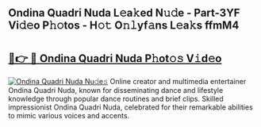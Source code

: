 ## Ondina Quadri Nuda L𝚎a𝚔ed N𝚞𝚍e - Part-3YF Vi𝚍𝚎o P𝚑𝚘tos - H𝚘𝚝 O𝚗𝚕yf𝚊ns L𝚎a𝚔s ffmM4

# <h2><a href="http://kf2w4c.oniu.top/?m=Ondina+Quadri+Nuda">🔗👉 🔴 Ondina Quadri Nuda P𝚑ot𝚘𝚜 V𝚒d𝚎o</a></h2>

[![Ondina Quadri Nuda Nu𝚍e𝚜](https://i.imgur.com/0qMVB7G.gif)](http://kf2w4c.oniu.top/?m=Ondina+Quadri+Nuda)
Online creator and multimedia entertainer Ondina Quadri Nuda, known for disseminating dance and lifestyle knowledge through popular dance routines and brief clips. Skilled impressionist Ondina Quadri Nuda, celebrated for their remarkable abilities to mimic various voices and accents.  
